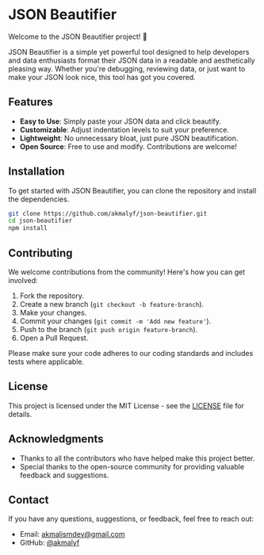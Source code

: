 
# JSON Beautifier

Welcome to the JSON Beautifier project! 🎉

JSON Beautifier is a simple yet powerful tool designed to help developers and data enthusiasts format their JSON data in a readable and aesthetically pleasing way. Whether you're debugging, reviewing data, or just want to make your JSON look nice, this tool has got you covered.

<!-- ![JSON Beautifier](path/to/image.png) -->

## Features

- **Easy to Use**: Simply paste your JSON data and click beautify.
- **Customizable**: Adjust indentation levels to suit your preference.
- **Lightweight**: No unnecessary bloat, just pure JSON beautification.
- **Open Source**: Free to use and modify. Contributions are welcome!

## Installation

To get started with JSON Beautifier, you can clone the repository and install the dependencies.

```bash
git clone https://github.com/akmalyf/json-beautifier.git
cd json-beautifier
npm install
```

## Contributing

We welcome contributions from the community! Here's how you can get involved:

1. Fork the repository.
2. Create a new branch (`git checkout -b feature-branch`).
3. Make your changes.
4. Commit your changes (`git commit -m 'Add new feature'`).
5. Push to the branch (`git push origin feature-branch`).
6. Open a Pull Request.

Please make sure your code adheres to our coding standards and includes tests where applicable.

## License

This project is licensed under the MIT License - see the [LICENSE](LICENSE) file for details.

## Acknowledgments

- Thanks to all the contributors who have helped make this project better.
- Special thanks to the open-source community for providing valuable feedback and suggestions.

## Contact

If you have any questions, suggestions, or feedback, feel free to reach out:

- Email: [akmalismdev@gmail.com](mailto:akmalismdev@gmail.com)
- GitHub: [@akmalyf](https://github.com/akmalyf)
